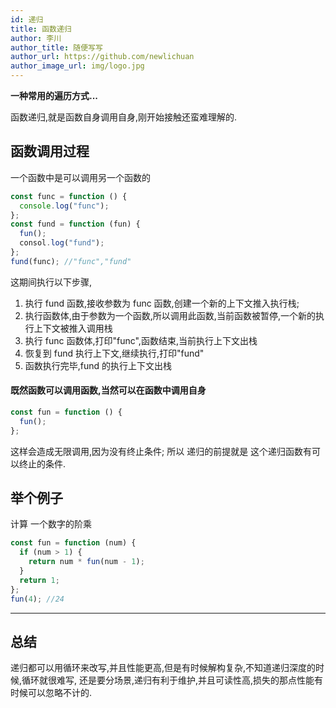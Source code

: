 ```yaml
---
id: 递归
title: 函数递归
author: 李川
author_title: 随便写写
author_url: https://github.com/newlichuan
author_image_url: img/logo.jpg
---
```


**一种常用的遍历方式...**

<!--truncate-->

函数递归,就是函数自身调用自身,刚开始接触还蛮难理解的.

## 函数调用过程

一个函数中是可以调用另一个函数的

```js
const func = function () {
  console.log("func");
};
const fund = function (fun) {
  fun();
  consol.log("fund");
};
fund(func); //"func","fund"
```

这期间执行以下步骤,

1. 执行 fund 函数,接收参数为 func 函数,创建一个新的上下文推入执行栈;
2. 执行函数体,由于参数为一个函数,所以调用此函数,当前函数被暂停,一个新的执行上下文被推入调用栈
3. 执行 func 函数体,打印"func",函数结束,当前执行上下文出栈
4. 恢复到 fund 执行上下文,继续执行,打印"fund"
5. 函数执行完毕,fund 的执行上下文出栈

#### 既然函数可以调用函数,当然可以在函数中调用自身

```js
const fun = function () {
  fun();
};
```

这样会造成无限调用,因为没有终止条件;
所以 递归的前提就是 这个递归函数有可以终止的条件.

## 举个例子

计算 一个数字的阶乘

```js
const fun = function (num) {
  if (num > 1) {
    return num * fun(num - 1);
  }
  return 1;
};
fun(4); //24
```

---

## 总结

递归都可以用循环来改写,并且性能更高,但是有时候解构复杂,不知道递归深度的时候,循环就很难写,
还是要分场景,递归有利于维护,并且可读性高,损失的那点性能有时候可以忽略不计的.

